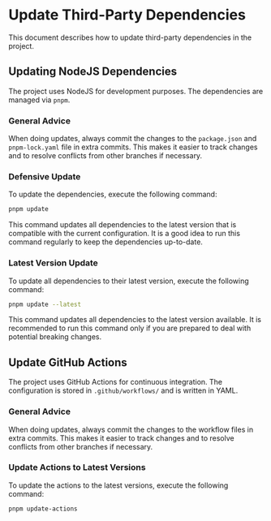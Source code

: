 # Update Third-Party Dependencies

This document describes how to update third-party dependencies in the project.

## Updating NodeJS Dependencies

The project uses NodeJS for development purposes. The dependencies are managed
via `pnpm`.

### General Advice

When doing updates, always commit the changes to the `package.json` and
`pnpm-lock.yaml` file in extra commits. This makes it easier to track changes
and to resolve conflicts from other branches if necessary.

### Defensive Update

To update the dependencies, execute the following command:

```bash
pnpm update
```

This command updates all dependencies to the latest version that is compatible
with the current configuration. It is a good idea to run this command regularly
to keep the dependencies up-to-date.

### Latest Version Update

To update all dependencies to their  latest version, execute the following
command:

```bash
pnpm update --latest
```

This command updates all dependencies to the latest version available. It is
recommended to run this command only if you are prepared to deal with potential
breaking changes.

## Update GitHub Actions

The project uses GitHub Actions for continuous integration. The configuration
is stored in `.github/workflows/` and is written in YAML.

### General Advice

When doing updates, always commit the changes to the workflow files in extra
commits. This makes it easier to track changes and to resolve conflicts from
other branches if necessary.

### Update Actions to Latest Versions

To update the actions to the latest versions, execute the following command:

```bash
pnpm update-actions
```
